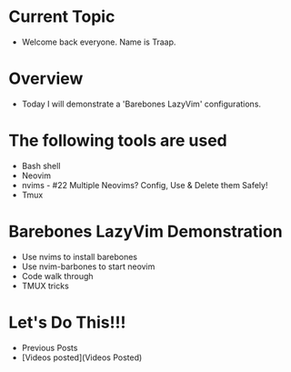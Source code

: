 # Current Topic
  - Welcome back everyone.  Name is Traap.

# Overview
  - Today I will demonstrate a 'Barebones LazyVim' configurations.

# The following tools are used
  - Bash shell
  - Neovim
  - nvims - #22 Multiple Neovims? Config, Use & Delete them Safely!
  - Tmux

# Barebones LazyVim Demonstration
  - Use nvims to install barebones
  - Use nvim-barbones to start neovim
  - Code walk through
  - TMUX tricks

# Let's Do This!!!
  - Previous Posts
- [Videos posted](Videos Posted)

